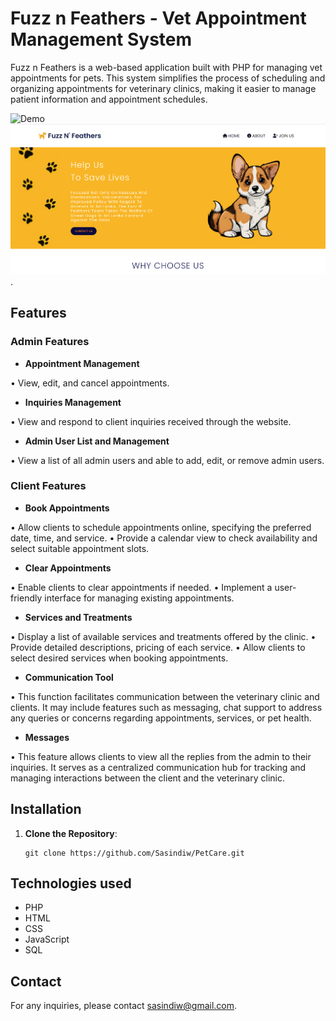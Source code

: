 # Fuzz n Feathers - Vet Appointment Management System

Fuzz n Feathers is a web-based application built with PHP for managing vet appointments for pets. This system simplifies the process of scheduling and organizing appointments for veterinary clinics, making it easier to manage patient information and appointment schedules.

![Demo](https://imgur.com/iD8JiLn.png) 
![Demo](https://github.com/Sasindiw/PetCare/blob/main/about%20page.png?raw=true).

## Features

### Admin Features

- **Appointment Management**

• View, edit, and cancel appointments.

- **Inquiries Management**

• View and respond to client inquiries received through the 
website.

- **Admin User List and Management**

• View a list of all admin users and able to add, edit, or remove 
admin users.

### Client Features

- **Book Appointments**

• Allow clients to schedule appointments online, specifying 
the preferred date, time, and service.
• Provide a calendar view to check availability and select 
suitable appointment slots.

- **Clear Appointments**

• Enable clients to clear appointments if needed.
• Implement a user-friendly interface for managing existing 
appointments.

- **Services and Treatments**

• Display a list of available services and treatments offered by 
the clinic.
• Provide detailed descriptions, pricing of each service.
• Allow clients to select desired services when booking 
appointments.

- **Communication Tool**

• This function facilitates communication between the 
veterinary clinic and clients. It may include features such as 
messaging, chat support to address any queries or concerns 
regarding appointments, services, or pet health.

- **Messages**

• This feature allows clients to view all the replies from the 
admin to their inquiries. It serves as a centralized 
communication hub for tracking and managing interactions 
between the client and the veterinary clinic.


## Installation

1. **Clone the Repository**: 
    ```
    git clone https://github.com/Sasindiw/PetCare.git
    ```

## Technologies used 

- PHP
- HTML
- CSS
- JavaScript
- SQL

## Contact

For any inquiries, please contact [sasindiw@gmail.com](mailto:sasindiw@gmail.com).
